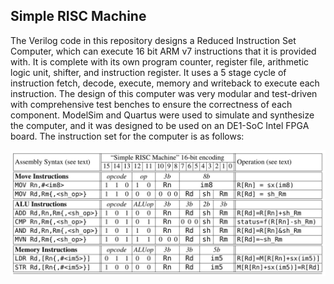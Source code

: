 ## Simple RISC Machine
The Verilog code in this repository designs a Reduced Instruction Set Computer, which
can execute 16 bit ARM v7 instructions that it is provided with. It is complete with 
its own program counter, register file, arithmetic logic unit, shifter, and instruction register. It uses a 5 stage cycle of instruction fetch, decode, execute, memory and 
writeback to execute each instruction. The design of this computer was very modular and test-driven with comprehensive
test benches to ensure the correctness of each component. ModelSim and Quartus were used 
to simulate and synthesize the computer, and it was designed to be used on an 
DE1-SoC Intel FPGA board. The instruction set for the computer is as follows: 

![Instructions](instructions.jpg)